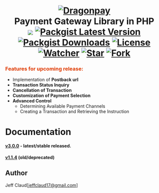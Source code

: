<h1 align="center">
	<a href="https://www.dragonpay.ph/" target="_blank"><img src="https://www.dragonpay.ph/wp-content/themes/wp365_theme/img/logo_dragonpay.png" alt="Dragonpay"></a>
	<br>
	Payment Gateway Library in PHP
	<br>
	<img src="https://travis-ci.org/crazymeeks/dragonpay.svg?branch=develop">
	<a href="https://packagist.org/packages/crazymeeks/dragonpay"><img src="https://img.shields.io/packagist/v/crazymeeks/dragonpay.svg" alt="Packgist Latest Version"></a>
	<a href="https://packagist.org/packages/crazymeeks/dragonpay/stats"><img src="https://img.shields.io/packagist/dt/crazymeeks/dragonpay.svg?colorB=00e500" alt="Packgist Downloads"></a>
	<a href="https://packagist.org/packages/crazymeeks/dragonpay"><img src="https://img.shields.io/packagist/l/crazymeeks/dragonpay.svg" alt="License"></a>
	<br>
	<a href="https://github.com/crazymeeks/dragonpay/watchers"><img src="https://img.shields.io/github/watchers/crazymeeks/dragonpay.svg?style=social&label=Watch&maxAge=2592000" alt="Watcher"></a>
	<a href="https://github.com/crazymeeks/dragonpay/stargazers"><img src="https://img.shields.io/github/stars/crazymeeks/dragonpay.svg?style=social&label=Star&maxAge=2592000" alt="Star"></a>
	<a href="https://github.com/crazymeeks/dragonpay/network"><img src="https://img.shields.io/github/forks/crazymeeks/dragonpay.svg?style=social&label=Fork" alt="Fork"></a>
</h1>

<h3 style="color: #DF3A01">Features for upcoming release:</h3>
<ul>	
	<li>Implementation of <strong>Postback url</strong></li>
	<li><strong>Transaction Status Inquiry</strong></li>
	<li><strong>Cancellation of Transaction</strong></li>
	<li><strong>Customization of Payment Selection</strong></li>
	<li><strong>Advanced Control</strong>
		<ul>
			<li>Determining Available Payment Channels</li>
			<li>Creating a Transaction and Retrieving the Instruction</li>
		</ul>
	</li>
</ul>

# Documentation  
#### [v3.0.0](https://github.com/crazymeeks/dragonpay/wiki/Dragonpay-3.0) - latest/stable released.
#### [v1.1.4](https://github.com/crazymeeks/dragonpay/wiki) (old/deprecated)


## Author
Jeff Claud[jeffclaud17@gmail.com]
